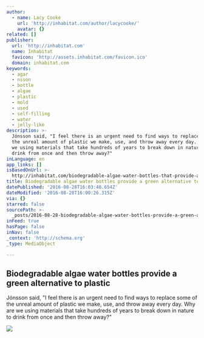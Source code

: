 ```yaml
---
author:
  - name: Lacy Cooke
    url: 'http://inhabitat.com/author/lacycooke/'
    avatar: {}
related: []
publisher:
  url: 'http://inhabitat.com'
  name: Inhabitat
  favicon: 'http://assets.inhabitat.com/favicon.ico'
  domain: inhabitat.com
keywords:
  - agar
  - nsson
  - bottle
  - algae
  - plastic
  - mold
  - used
  - self-filling
  - water
  - jelly-like
description: >-
  Jónsson said, "I feel there is an urgent need to find ways to replace some of
  the unreal amount of plastic we make, use, and throw away every day. Why are
  we using materials that take hundreds of years to break down in nature to
  drink from once and then throw away?"
inLanguage: en
app_links: []
isBasedOnUrl: >-
  http://inhabitat.com/biodegradable-algae-water-bottles-that-provide-a-green-alternative-to-plastic/
title: Biodegradable algae water bottles provide a green alternative to plastic
datePublished: '2016-08-28T16:03:48.654Z'
dateModified: '2016-08-28T16:00:26.315Z'
via: {}
starred: false
sourcePath: >-
  _posts/2016-08-28-biodegradable-algae-water-bottles-provide-a-green-alternativ.md
inFeed: true
hasPage: false
inNav: false
_context: 'http://schema.org'
_type: MediaObject

---
```

<article style=""><h1>Biodegradable algae water bottles provide a green alternative to plastic</h1><p>Jónsson said, "I feel there is an urgent need to find ways to replace some of the unreal amount of plastic we make, use, and throw away every day. Why are we using materials that take hundreds of years to break down in nature to drink from once and then throw away?"</p><img src="http://assets.inhabitat.com/wp-content/blogs.dir/1/files/2016/03/Algae-Water-Bottle-889x592.jpg" /></article>